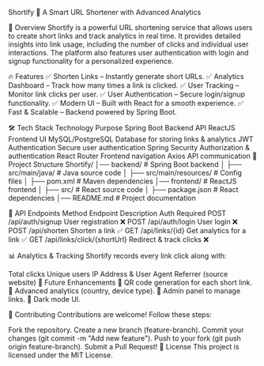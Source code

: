 Shortify 🚀
A Smart URL Shortener with Advanced Analytics

📌 Overview
Shortify is a powerful URL shortening service that allows users to create short links and track analytics in real time. It provides detailed insights into link usage, including the number of clicks and individual user interactions. The platform also features user authentication with login and signup functionality for a personalized experience.

🔥 Features
✅ Shorten Links – Instantly generate short URLs.
✅ Analytics Dashboard – Track how many times a link is clicked.
✅ User Tracking – Monitor link clicks per user.
✅ User Authentication – Secure login/signup functionality.
✅ Modern UI – Built with React for a smooth experience.
✅ Fast & Scalable – Backend powered by Spring Boot.

🛠️ Tech Stack
Technology	Purpose
Spring Boot	Backend API
ReactJS	Frontend UI
MySQL/PostgreSQL	Database for storing links & analytics
JWT Authentication	Secure user authentication
Spring Security	Authorization & authentication
React Router	Frontend navigation
Axios	API communication
📂 Project Structure
Shortify/ │── backend/ # Spring Boot backend │ ├── src/main/java/ # Java source code │ ├── src/main/resources/ # Config files │ ├── pom.xml # Maven dependencies │── frontend/ # ReactJS frontend │ ├── src/ # React source code │ ├── package.json # React dependencies │── README.md # Project documentation

🚀 API Endpoints Method Endpoint Description Auth Required POST /api/auth/signup User registration ❌ POST /api/auth/login User login ❌ POST /api/shorten Shorten a link ✅ GET /api/links/{id} Get analytics for a link ✅ GET /api/links/click/{shortUrl} Redirect & track clicks ❌

📊 Analytics & Tracking Shortify records every link click along with:

Total clicks Unique users IP Address & User Agent Referrer (source website) 🎯 Future Enhancements 🔹 QR code generation for each short link. 🔹 Advanced analytics (country, device type). 🔹 Admin panel to manage links. 🔹 Dark mode UI.

🤝 Contributing Contributions are welcome! Follow these steps:

Fork the repository. Create a new branch (feature-branch). Commit your changes (git commit -m "Add new feature"). Push to your fork (git push origin feature-branch). Submit a Pull Request! 📜 License This project is licensed under the MIT License.

